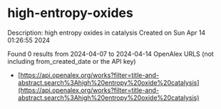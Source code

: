 # high-entropy-oxides
Description: high entropy oxides in catalysis
Created on Sun Apr 14 01:26:55 2024

Found 0 results from 2024-04-07 to 2024-04-14
OpenAlex URLS (not including from_created_date or the API key)
- [https://api.openalex.org/works?filter=title-and-abstract.search%3Ahigh%20entropy%20oxide%20catalysis](https://api.openalex.org/works?filter=title-and-abstract.search%3Ahigh%20entropy%20oxide%20catalysis)

